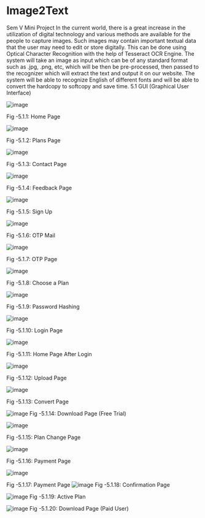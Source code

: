 # Image2Text
Sem V Mini Project
In the current world, there is a great increase in the utilization of digital technology and various methods are available for the people to capture images. 
Such images may contain important textual data that the user may need to edit or store digitally. 
This can be done using Optical Character Recognition with the help of Tesseract OCR Engine. 
The system will take an image as input which can be of any standard format such as .jpg, .png, etc, which will be then be pre-processed, then passed to the recognizer which will extract the text and output it on our website.
The system will be able to recognize English of different fonts and will be able to convert the hardcopy to softcopy and save time.
5.1 GUI (Graphical User Interface)

 ![image](https://user-images.githubusercontent.com/64833453/144758451-1dbf85a4-d079-4d40-8b0c-aee1b543c6e1.png)

Fig -5.1.1: Home Page

 ![image](https://user-images.githubusercontent.com/64833453/144758458-8aae44a0-71f7-47a4-8669-15177b34546d.png)

Fig -5.1.2: Plans Page

 ![image](https://user-images.githubusercontent.com/64833453/144758464-ea25eca0-d7b0-4526-883b-42e3c4cb2de8.png)

Fig -5.1.3: Contact Page


![image](https://user-images.githubusercontent.com/64833453/144758470-9152f649-1281-45b4-b121-3bed1d7ff7d6.png)
 
Fig -5.1.4: Feedback Page


 ![image](https://user-images.githubusercontent.com/64833453/144758475-530bc192-3eca-41bb-b69a-ab8512810335.png)

Fig -5.1.5: Sign Up




 ![image](https://user-images.githubusercontent.com/64833453/144758479-db81a506-1b5e-4ee8-8c41-e6ab4bd6df46.png)

Fig -5.1.6: OTP Mail


 ![image](https://user-images.githubusercontent.com/64833453/144758481-0a2136d0-6c7a-4470-b6e9-33bbe6630c7c.png)

Fig -5.1.7: OTP Page


 ![image](https://user-images.githubusercontent.com/64833453/144758483-6a17e4b4-0516-41fd-aae0-fdb732b486ce.png)

Fig -5.1.8: Choose a Plan



 ![image](https://user-images.githubusercontent.com/64833453/144758486-ec60d9fd-69e5-4e9e-97b7-22d265d58f5e.png)

Fig -5.1.9: Password Hashing

 ![image](https://user-images.githubusercontent.com/64833453/144758488-4e42156b-c687-4e7f-b5ce-cef73aa35143.png)

Fig -5.1.10: Login Page

 ![image](https://user-images.githubusercontent.com/64833453/144758493-ee9261be-d766-432f-92b2-60c873f1899c.png)

Fig -5.1.11: Home Page After Login 

 ![image](https://user-images.githubusercontent.com/64833453/144758501-daa74495-71c6-41a4-ba6c-1ebaed94d900.png)

Fig -5.1.12: Upload Page



 ![image](https://user-images.githubusercontent.com/64833453/144758509-7b27d48f-bb3d-4779-b8c1-398df1a999de.png)

Fig -5.1.13: Convert Page

 
 ![image](https://user-images.githubusercontent.com/64833453/144758514-03fcb5e6-1f89-473e-8903-68e020e15241.png)
Fig -5.1.14: Download Page (Free Trial)


![image](https://user-images.githubusercontent.com/64833453/144758519-7b2b39d6-9dd4-4915-9e48-297378bda2f8.png)

Fig -5.1.15: Plan Change Page

 ![image](https://user-images.githubusercontent.com/64833453/144758523-cc9b538d-f4b6-4ea7-bda5-ac0c95a7a974.png)

Fig -5.1.16: Payment Page

 ![image](https://user-images.githubusercontent.com/64833453/144758528-346f6d40-6201-4ca0-a960-46326abacabd.png)

Fig -5.1.17: Payment Page
 ![image](https://user-images.githubusercontent.com/64833453/144758437-54eb246d-6332-4c0a-9df9-ad9311bba0c5.png)
Fig -5.1.18: Confirmation Page

![image](https://user-images.githubusercontent.com/64833453/144758434-06bb4c34-36ab-424e-9c28-e83c3a5a3d7d.png)
Fig -5.1.19: Active Plan

![image](https://user-images.githubusercontent.com/64833453/144758394-88bae858-a747-46cc-942f-1ad3a0849f69.png) 
Fig -5.1.20: Download Page (Paid User) 
